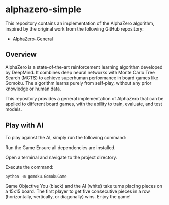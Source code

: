 # alphazero-simple

This repository contains an implementation of the AlphaZero algorithm, inspired by the original work from the following GitHub repository:

- [AlphaZero-General](https://github.com/suragnair/alpha-zero-general)

## Overview

AlphaZero is a state-of-the-art reinforcement learning algorithm developed by DeepMind. It combines deep neural networks with Monte Carlo Tree Search (MCTS) to achieve superhuman performance in board games like Gomoku. The algorithm learns purely from self-play, without any prior knowledge or human data.

This repository provides a general implementation of AlphaZero that can be applied to different board games, with the ability to train, evaluate, and test models.

## Play with AI

To play against the AI, simply run the following command:

Run the Game
Ensure all dependencies are installed.

Open a terminal and navigate to the project directory.

Execute the command:

```
python -m gomoku.GomokuGame
```
Game Objective
You (black) and the AI (white) take turns placing pieces on a 15x15 board.
The first player to get five consecutive pieces in a row (horizontally, vertically, or diagonally) wins.
Enjoy the game!

